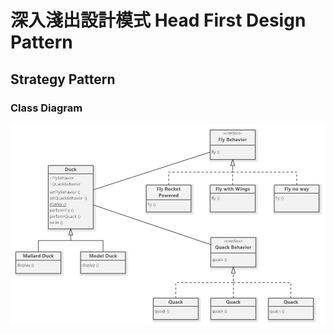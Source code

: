 # 深入淺出設計模式 Head First Design Pattern

## Strategy Pattern
### Class Diagram

![GITHUB](https://github.com/weat0212/design-pattern/blob/main/resources/images/Strategy-pattern.png)
